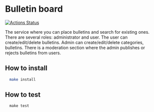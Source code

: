 # Bulletin board


[![Actions Status](https://github.com/alexSmkh/rails-project-lvl3/workflows/hexlet-check/badge.svg)](https://github.com/alexSmkh/rails-project-lvl3/actions)


The service where you can place bulletins and search for existing ones. There are several roles: administrator and user. The user can create/edit/delete bulletins. Admin can create/edit/delete categories, bulletins. There is a moderation section where the admin publishes or rejects bulletins from users.
## How to install
```bash
  make install
```

## How to test
```
  make test
```